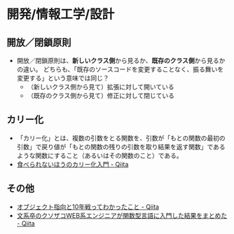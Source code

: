 # 開発/情報工学/設計

## 開放／閉鎖原則

- 開放／閉鎖原則は、**新しいクラス側**から見るか、**既存のクラス側**から見るかの違い。
  どちらも、「既存のソースコードを変更することなく、振る舞いを変更する」という意味では同じ？
  - （新しいクラス側から見て）拡張に対して開いている
  - （既存のクラス側から見て）修正に対して閉じている

## カリー化

- 「カリー化」とは、複数の引数をとる関数を、引数が「もとの関数の最初の引数」で戻り値が「もとの関数の残りの引数を取り結果を返す関数」であるような関数にすること（あるいはその関数のこと）である。
- [食べられないほうのカリー化入門 - Qiita](https://qiita.com/KDKTN/items/6a27c0e8efa66b1f7799)

## その他

- [オブジェクト指向と10年戦ってわかったこと - Qiita](https://qiita.com/tutinoco/items/6952b01e5fc38914ec4e)
- [文系卒のクソザコWEB系エンジニアが関数型言語に入門した結果をまとめた - Qiita](https://qiita.com/yokra9/items/76a9265e03bf6f4d6810)
